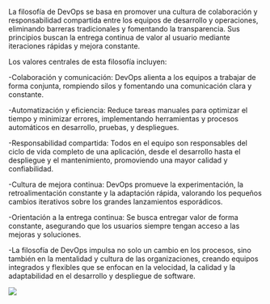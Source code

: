 La filosofía de DevOps se basa en promover una cultura de colaboración y responsabilidad compartida entre los equipos de desarrollo y operaciones, eliminando barreras tradicionales y fomentando la transparencia. Sus principios buscan la entrega continua de valor al usuario mediante iteraciones rápidas y mejora constante.

Los valores centrales de esta filosofía incluyen:

-Colaboración y comunicación: DevOps alienta a los equipos a trabajar de forma conjunta, rompiendo silos y fomentando una comunicación clara y constante.

-Automatización y eficiencia: Reduce tareas manuales para optimizar el tiempo y minimizar errores, implementando herramientas y procesos automáticos en desarrollo, pruebas, y despliegues.

-Responsabilidad compartida: Todos en el equipo son responsables del ciclo de vida completo de una aplicación, desde el desarrollo hasta el despliegue y el mantenimiento, promoviendo una mayor calidad y confiabilidad.

-Cultura de mejora continua: DevOps promueve la experimentación, la retroalimentación constante y la adaptación rápida, valorando los pequeños cambios iterativos sobre los grandes lanzamientos esporádicos.

-Orientación a la entrega continua: Se busca entregar valor de forma constante, asegurando que los usuarios siempre tengan acceso a las mejoras y soluciones.

-La filosofía de DevOps impulsa no solo un cambio en los procesos, sino también en la mentalidad y cultura de las organizaciones, creando equipos integrados y flexibles que se enfocan en la velocidad, la calidad y la adaptabilidad en el desarrollo y despliegue de software.

![](https://github.com/HoracioGG/Devops/blob/main/img/Devops.webp)
